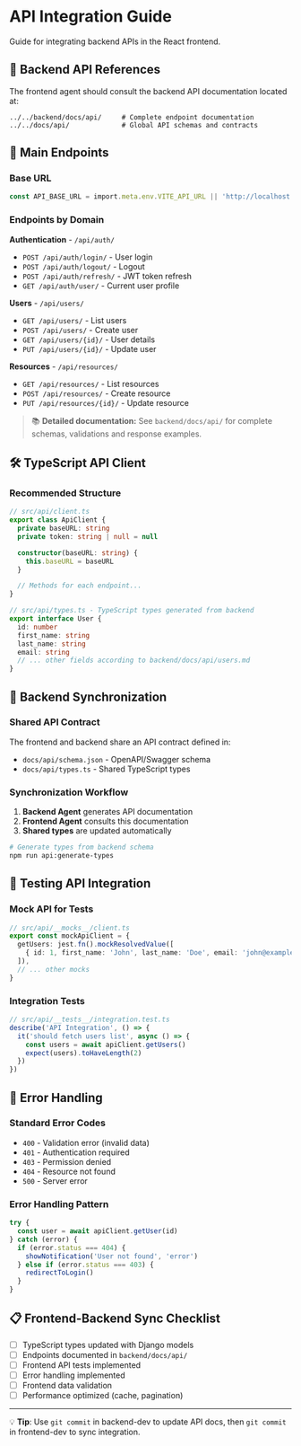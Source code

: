 # API Integration Guide

Guide for integrating backend APIs in the React frontend.

## 🔗 **Backend API References**

The frontend agent should consult the backend API documentation located at:

```
../../backend/docs/api/     # Complete endpoint documentation
../../docs/api/             # Global API schemas and contracts
```

## 📡 **Main Endpoints**

### Base URL
```typescript
const API_BASE_URL = import.meta.env.VITE_API_URL || 'http://localhost:8000/api'
```

### Endpoints by Domain

**Authentication** - `/api/auth/`
- `POST /api/auth/login/` - User login
- `POST /api/auth/logout/` - Logout
- `POST /api/auth/refresh/` - JWT token refresh
- `GET /api/auth/user/` - Current user profile

**Users** - `/api/users/`
- `GET /api/users/` - List users
- `POST /api/users/` - Create user
- `GET /api/users/{id}/` - User details
- `PUT /api/users/{id}/` - Update user

**Resources** - `/api/resources/`
- `GET /api/resources/` - List resources
- `POST /api/resources/` - Create resource
- `PUT /api/resources/{id}/` - Update resource

> 📚 **Detailed documentation:** See `backend/docs/api/` for complete schemas, validations and response examples.

## 🛠 **TypeScript API Client**

### Recommended Structure

```typescript
// src/api/client.ts
export class ApiClient {
  private baseURL: string
  private token: string | null = null

  constructor(baseURL: string) {
    this.baseURL = baseURL
  }

  // Methods for each endpoint...
}

// src/api/types.ts - TypeScript types generated from backend
export interface User {
  id: number
  first_name: string
  last_name: string
  email: string
  // ... other fields according to backend/docs/api/users.md
}
```

## 🔄 **Backend Synchronization**

### Shared API Contract

The frontend and backend share an API contract defined in:
- `docs/api/schema.json` - OpenAPI/Swagger schema
- `docs/api/types.ts` - Shared TypeScript types

### Synchronization Workflow

1. **Backend Agent** generates API documentation
2. **Frontend Agent** consults this documentation  
3. **Shared types** are updated automatically

```bash
# Generate types from backend schema
npm run api:generate-types
```

## 🧪 **Testing API Integration**

### Mock API for Tests

```typescript
// src/api/__mocks__/client.ts
export const mockApiClient = {
  getUsers: jest.fn().mockResolvedValue([
    { id: 1, first_name: 'John', last_name: 'Doe', email: 'john@example.com' }
  ]),
  // ... other mocks
}
```

### Integration Tests

```typescript
// src/api/__tests__/integration.test.ts
describe('API Integration', () => {
  it('should fetch users list', async () => {
    const users = await apiClient.getUsers()
    expect(users).toHaveLength(2)
  })
})
```

## 🚨 **Error Handling**

### Standard Error Codes

- `400` - Validation error (invalid data)
- `401` - Authentication required
- `403` - Permission denied  
- `404` - Resource not found
- `500` - Server error

### Error Handling Pattern

```typescript
try {
  const user = await apiClient.getUser(id)
} catch (error) {
  if (error.status === 404) {
    showNotification('User not found', 'error')
  } else if (error.status === 403) {
    redirectToLogin()
  }
}
```

## 📋 **Frontend-Backend Sync Checklist**

- [ ] TypeScript types updated with Django models
- [ ] Endpoints documented in `backend/docs/api/`
- [ ] Frontend API tests implemented
- [ ] Error handling implemented
- [ ] Frontend data validation
- [ ] Performance optimized (cache, pagination)

---

💡 **Tip**: Use `git commit` in backend-dev to update API docs, then `git commit` in frontend-dev to sync integration.
